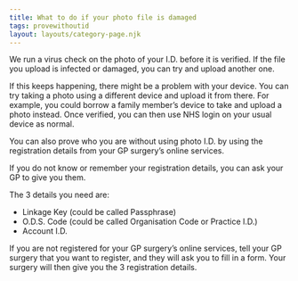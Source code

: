 ```yaml
---
title: What to do if your photo file is damaged
tags: provewithoutid
layout: layouts/category-page.njk
---
```


We run a virus check on the photo of your I.D. before it is verified. If the file you upload is infected or damaged, you can try and upload another one. 

If this keeps happening, there might be a problem with your device. You can try taking a photo using a different device and upload it from there. For example, you could borrow a family member’s device to take and upload a photo instead. Once verified, you can then use NHS login on your usual device as normal.

You can also prove who you are without using photo I.D. by using the registration details from your GP surgery’s online services.

If you do not know or remember your registration details, you can ask your GP to give you them.

The 3 details you need are:
* Linkage Key (could be called Passphrase)
* O.D.S. Code (could be called Organisation Code or Practice I.D.)
* Account I.D.

If you are not registered for your GP surgery’s online services, tell your GP surgery that you want to register, and they will ask you to fill in a form. Your surgery will then give you the 3 registration details.
